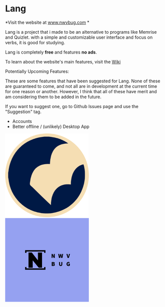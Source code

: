 # Lang

*Visit the website at www.nwvbug.com *


Lang is a project that i made to be an alternative to programs like Memrise and Quizlet. with a simple and customizable user interface and focus on verbs, it is good for studying. 

Lang is completely **free** and features **no ads**. 

To learn about the website's main features, visit the [Wiki](https://github.com/nwvbug/Lang/wiki)


Potentially Upcoming Features:

These are some features that have been suggested for Lang. None of these are guaranteed to come, and not all are in development at the current time for one reason or another. However, I think that all of these have merit and am considering them to be added in the future. 

If you want to suggest one, go to Github Issues page and use the "Suggestion" tag.

- Accounts
- Better offline / (unlikely) Desktop App



<img src="circular lang icon.png" width="270" height="270"> <img src="nwvbugpurple.png" width="270" height="270">
